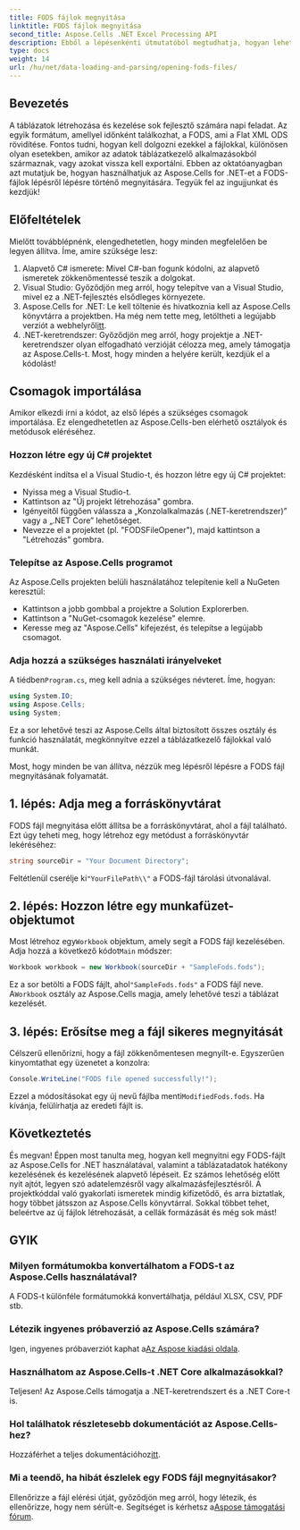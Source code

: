```yaml
---
title: FODS fájlok megnyitása
linktitle: FODS fájlok megnyitása
second_title: Aspose.Cells .NET Excel Processing API
description: Ebből a lépésenkénti útmutatóból megtudhatja, hogyan lehet megnyitni a FODS-fájlokat az Aspose.Cells for .NET használatával. Tökéletes azoknak a fejlesztőknek, akik zökkenőmentesen szeretnék kezelni a táblázat adatait.
type: docs
weight: 14
url: /hu/net/data-loading-and-parsing/opening-fods-files/
---
```

## Bevezetés
A táblázatok létrehozása és kezelése sok fejlesztő számára napi feladat. Az egyik formátum, amellyel időnként találkozhat, a FODS, ami a Flat XML ODS rövidítése. Fontos tudni, hogyan kell dolgozni ezekkel a fájlokkal, különösen olyan esetekben, amikor az adatok táblázatkezelő alkalmazásokból származnak, vagy azokat vissza kell exportálni. Ebben az oktatóanyagban azt mutatjuk be, hogyan használhatjuk az Aspose.Cells for .NET-et a FODS-fájlok lépésről lépésre történő megnyitására. Tegyük fel az ingujjunkat és kezdjük!
## Előfeltételek
Mielőtt továbblépnénk, elengedhetetlen, hogy minden megfelelően be legyen állítva. Íme, amire szüksége lesz:
1. Alapvető C# ismerete: Mivel C#-ban fogunk kódolni, az alapvető ismeretek zökkenőmentessé teszik a dolgokat.
2. Visual Studio: Győződjön meg arról, hogy telepítve van a Visual Studio, mivel ez a .NET-fejlesztés elsődleges környezete.
3.  Aspose.Cells for .NET: Le kell töltenie és hivatkoznia kell az Aspose.Cells könyvtárra a projektben. Ha még nem tette meg, letöltheti a legújabb verziót a webhelyről[itt](https://releases.aspose.com/cells/net/).
4. .NET-keretrendszer: Győződjön meg arról, hogy projektje a .NET-keretrendszer olyan elfogadható verzióját célozza meg, amely támogatja az Aspose.Cells-t.
Most, hogy minden a helyére került, kezdjük el a kódolást!
## Csomagok importálása
Amikor elkezdi írni a kódot, az első lépés a szükséges csomagok importálása. Ez elengedhetetlen az Aspose.Cells-ben elérhető osztályok és metódusok eléréséhez.
### Hozzon létre egy új C# projektet
Kezdésként indítsa el a Visual Studio-t, és hozzon létre egy új C# projektet:
- Nyissa meg a Visual Studio-t.
- Kattintson az "Új projekt létrehozása" gombra.
- Igényeitől függően válassza a „Konzolalkalmazás (.NET-keretrendszer)” vagy a „.NET Core” lehetőséget.
- Nevezze el a projektet (pl. "FODSFileOpener"), majd kattintson a "Létrehozás" gombra.
### Telepítse az Aspose.Cells programot
Az Aspose.Cells projekten belüli használatához telepítenie kell a NuGeten keresztül:
- Kattintson a jobb gombbal a projektre a Solution Explorerben.
- Kattintson a "NuGet-csomagok kezelése" elemre.
- Keresse meg az "Aspose.Cells" kifejezést, és telepítse a legújabb csomagot.
### Adja hozzá a szükséges használati irányelveket
 A tiédben`Program.cs`, meg kell adnia a szükséges névteret. Íme, hogyan:
```csharp
using System.IO;
using Aspose.Cells;
using System;
```
Ez a sor lehetővé teszi az Aspose.Cells által biztosított összes osztály és funkció használatát, megkönnyítve ezzel a táblázatkezelő fájlokkal való munkát.

Most, hogy minden be van állítva, nézzük meg lépésről lépésre a FODS fájl megnyitásának folyamatát.
## 1. lépés: Adja meg a forráskönyvtárat
FODS fájl megnyitása előtt állítsa be a forráskönyvtárat, ahol a fájl található. Ezt úgy teheti meg, hogy létrehoz egy metódust a forráskönyvtár lekéréséhez:
```csharp
string sourceDir = "Your Document Directory";
```
 Feltétlenül cserélje ki`"YourFilePath\\"` a FODS-fájl tárolási útvonalával.
## 2. lépés: Hozzon létre egy munkafüzet-objektumot
 Most létrehoz egy`Workbook` objektum, amely segít a FODS fájl kezelésében. Adja hozzá a következő kódot`Main` módszer:
```csharp
Workbook workbook = new Workbook(sourceDir + "SampleFods.fods");
```
 Ez a sor betölti a FODS fájlt, ahol`"SampleFods.fods"` a FODS fájl neve. A`Workbook` osztály az Aspose.Cells magja, amely lehetővé teszi a táblázat kezelését.
## 3. lépés: Erősítse meg a fájl sikeres megnyitását
Célszerű ellenőrizni, hogy a fájl zökkenőmentesen megnyílt-e. Egyszerűen kinyomtathat egy üzenetet a konzolra:
```csharp
Console.WriteLine("FODS file opened successfully!");
```

 Ezzel a módosításokat egy új nevű fájlba menti`ModifiedFods.fods`. Ha kívánja, felülírhatja az eredeti fájlt is.
## Következtetés
És megvan! Éppen most tanulta meg, hogyan kell megnyitni egy FODS-fájlt az Aspose.Cells for .NET használatával, valamint a táblázatadatok hatékony kezelésének és kezelésének alapvető lépéseit. Ez számos lehetőség előtt nyit ajtót, legyen szó adatelemzésről vagy alkalmazásfejlesztésről.
A projektkóddal való gyakorlati ismeretek mindig kifizetődő, és arra biztatlak, hogy többet játsszon az Aspose.Cells könyvtárral. Sokkal többet tehet, beleértve az új fájlok létrehozását, a cellák formázását és még sok mást!
## GYIK
### Milyen formátumokba konvertálhatom a FODS-t az Aspose.Cells használatával?
A FODS-t különféle formátumokká konvertálhatja, például XLSX, CSV, PDF stb.
### Létezik ingyenes próbaverzió az Aspose.Cells számára?
 Igen, ingyenes próbaverziót kaphat a[Az Aspose kiadási oldala](https://releases.aspose.com/).
### Használhatom az Aspose.Cells-t .NET Core alkalmazásokkal?
Teljesen! Az Aspose.Cells támogatja a .NET-keretrendszert és a .NET Core-t is.
### Hol találhatok részletesebb dokumentációt az Aspose.Cells-hez?
 Hozzáférhet a teljes dokumentációhoz[itt](https://reference.aspose.com/cells/net/).
### Mi a teendő, ha hibát észlelek egy FODS fájl megnyitásakor?
 Ellenőrizze a fájl elérési útját, győződjön meg arról, hogy létezik, és ellenőrizze, hogy nem sérült-e. Segítséget is kérhetsz a[Aspose támogatási fórum](https://forum.aspose.com/c/cells/9).